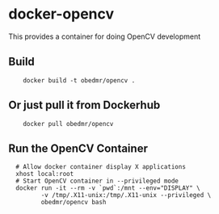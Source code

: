 docker-opencv
=============
This provides a container for doing OpenCV development

Build
-----
```
    docker build -t obedmr/opencv .
```

Or just pull it from Dockerhub
------------------------------
```
    docker pull obedmr/opencv
```

Run the OpenCV Container
------------------------
```
  # Allow docker container display X applications
  xhost local:root
  # Start OpenCV container in --privileged mode
  docker run -it --rm -v `pwd`:/mnt --env="DISPLAY" \
         -v /tmp/.X11-unix:/tmp/.X11-unix --privileged \
         obedmr/opencv bash

```

